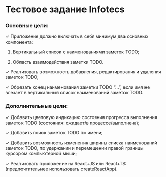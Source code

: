 # Тестовое задание Infotecs

### Основные цели:

✓ Приложение должно включать в себя минимум два основных компонента:

1. Вертикальный список с наименованиями заметок TODO;

2. Область взаимодействия заметки TODO.

✓ Реализовать возможность добавления, редактирования и удаления заметок TODO;

✓ Обрезать конец наименования заметки TODO “…”, если имя не влезает в вертикальный список наименований заметок TODO.

### Дополнительные цели:

✓ Добавить цветовую индикацию состояния прогресса выполнения заметок TODO (состояния: ожидает/в процессе/выполнена);

✓ Добавить поиск заметок TODO по имени;

✓ Добавить возможность изменения ширины списка наименований заметок TODO, по удержании и перемещении правой границы курсором компьютерной мыши;

✓ Реализовать приложение на React+JS или React+TS (предпочтительнее использовать createReactApp).
